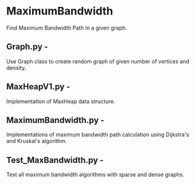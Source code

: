 # MaximumBandwidth
Find Maximum Bandwidth Path in a given graph.

## Graph.py -
Use Graph class to create random graph of given number of vertices and density.
## MaxHeapV1.py - 
Implementation of MaxHeap data structure.
## MaximumBandwidth.py - 
Implementations of maximum bandwidth path calculation using Dijkstra's and Kruskal's algorithm.
## Test_MaxBandwidth.py - 
Test all maximum bandwidth algorithms with sparse and dense graphs.
